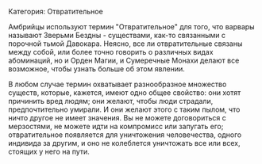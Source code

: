 Категория: Отвратительное

Амбрийцы используют термин "Отвратительное" для того, что варвары называют Зверьми Бездны - существами, как-то связанными с порочной тьмой Давокара. Неясно, все ли отвратительные связаны между собой, или более точно говорить о различных видах абоминаций, но и Орден Магии, и Сумеречные Монахи делают все возможное, чтобы узнать больше об этом явлении.

В любом случае термин охватывает разнообразное множество существ, которые, кажется, имеют одно общее свойство: они хотят причинить вред людям; они желают, чтобы люди страдали, предпочтительно умирали. И они желают этого с таким пылом, что ничто другое не имеет значения. Вы не можете договориться с мерзостями, не можете идти на компромисс или запугать его; отвратительное появляется для уничтожения человечества, одного индивида за другим, и оно не колеблется уничтожать все или всех, стоящих у него на пути.